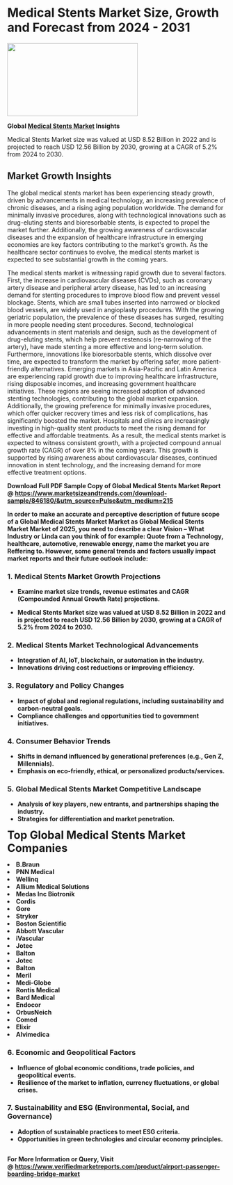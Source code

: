 <H1>Medical Stents Market Size, Growth and Forecast from 2024 - 2031</H1><img class="aligncenter size-medium wp-image-584254" src="https://thirdeyenews.in/wp-content/uploads/2024/09/Global-Market-Research-300x168.jpeg" alt="" width="300" height="168" /><p><strong>Global&nbsp;<a href="https://www.marketsizeandtrends.com/download-sample/846180/&amp;utm_source=Pulse&amp;utm_medium=215">Medical Stents Market</a> Insights</strong></p><p>Medical Stents Market size was valued at USD 8.52 Billion in 2022 and is projected to reach USD 12.56 Billion by 2030, growing at a CAGR of 5.2% from 2024 to 2030.</p><p><h2>Market Growth Insights</h2> The global medical stents market has been experiencing steady growth, driven by advancements in medical technology, an increasing prevalence of chronic diseases, and a rising aging population worldwide. The demand for minimally invasive procedures, along with technological innovations such as drug-eluting stents and bioresorbable stents, is expected to propel the market further. Additionally, the growing awareness of cardiovascular diseases and the expansion of healthcare infrastructure in emerging economies are key factors contributing to the market's growth. As the healthcare sector continues to evolve, the medical stents market is expected to see substantial growth in the coming years. <p><strong></strong></p> <p>The medical stents market is witnessing rapid growth due to several factors. First, the increase in cardiovascular diseases (CVDs), such as coronary artery disease and peripheral artery disease, has led to an increasing demand for stenting procedures to improve blood flow and prevent vessel blockage. Stents, which are small tubes inserted into narrowed or blocked blood vessels, are widely used in angioplasty procedures. With the growing geriatric population, the prevalence of these diseases has surged, resulting in more people needing stent procedures. Second, technological advancements in stent materials and design, such as the development of drug-eluting stents, which help prevent restenosis (re-narrowing of the artery), have made stenting a more effective and long-term solution. Furthermore, innovations like bioresorbable stents, which dissolve over time, are expected to transform the market by offering safer, more patient-friendly alternatives. Emerging markets in Asia-Pacific and Latin America are experiencing rapid growth due to improving healthcare infrastructure, rising disposable incomes, and increasing government healthcare initiatives. These regions are seeing increased adoption of advanced stenting technologies, contributing to the global market expansion. Additionally, the growing preference for minimally invasive procedures, which offer quicker recovery times and less risk of complications, has significantly boosted the market. Hospitals and clinics are increasingly investing in high-quality stent products to meet the rising demand for effective and affordable treatments. As a result, the medical stents market is expected to witness consistent growth, with a projected compound annual growth rate (CAGR) of over 8% in the coming years. This growth is supported by rising awareness about cardiovascular diseases, continued innovation in stent technology, and the increasing demand for more effective treatment options. <p><strong></p><p><span class=""><strong>Download Full PDF Sample Copy of Global Medical Stents Market Report</strong> @ <a href="https://www.marketsizeandtrends.com/download-sample/846180/&amp;utm_source=Pulse&amp;utm_medium=215" target="_blank">https://www.marketsizeandtrends.com/download-sample/846180/&amp;utm_source=Pulse&amp;utm_medium=215</a></span></p><p>In order to make an accurate and perceptive description of future scope of a Global&nbsp;Medical Stents Market Market as Global&nbsp;Medical Stents Market Market of 2025, you need to describe a clear Vision &ndash; What Industry or Linda can you think of for example: Quote from a Technology, healthcare, automotive, renewable energy, name the market you are Reffering to. However, some general trends and factors usually impact market reports and their future outlook include:</p><h3>1.&nbsp;<strong>Medical Stents Market Growth Projections</strong></h3><ul><li>Examine market size trends, revenue estimates and CAGR (Compounded Annual Growth Rate) projections.</li><li><p>Medical Stents Market size was valued at USD 8.52 Billion in 2022 and is projected to reach USD 12.56 Billion by 2030, growing at a CAGR of 5.2% from 2024 to 2030.</p></li></ul><h3>2.&nbsp;<strong>Medical Stents Market Technological Advancements</strong></h3><ul><li>Integration of AI, IoT, blockchain, or automation in the industry.</li><li>Innovations driving cost reductions or improving efficiency.</li></ul><h3>3.&nbsp;<strong>Regulatory and Policy Changes</strong></h3><ul><li>Impact of global and regional regulations, including sustainability and carbon-neutral goals.</li><li>Compliance challenges and opportunities tied to government initiatives.</li></ul><h3>4.&nbsp;<strong>Consumer Behavior Trends</strong></h3><ul><li>Shifts in demand influenced by generational preferences (e.g., Gen Z, Millennials).</li><li>Emphasis on eco-friendly, ethical, or personalized products/services.</li></ul><h3>5.&nbsp;<strong>Global Medical Stents Market Competitive Landscape</strong></h3><ul><li>Analysis of key players, new entrants, and partnerships shaping the industry.</li><li>Strategies for differentiation and market penetration.</li></ul><p data-pm-slice="1 1 []"><span style="color: inherit; font-family: inherit; font-size: 25px;">Top Global Medical Stents Market Companies</span></p><div class="" data-test-id=""><p><li>B.Braun</li><li> PNN Medical</li><li> Wellinq</li><li> Allium Medical Solutions</li><li> Medas Inc Biotronik</li><li> Cordis</li><li> Gore</li><li> Stryker</li><li> Boston Scientific</li><li> Abbott Vascular</li><li> iVascular</li><li> Jotec</li><li> Balton</li><li> Jotec</li><li> Balton</li><li> Meril</li><li> Medi-Globe</li><li> Rontis Medical</li><li> Bard Medical</li><li> Endocor</li><li> OrbusNeich</li><li> Comed</li><li> Elixir</li><li> Alvimedica</li></p></div><h3>6.&nbsp;<strong>Economic and Geopolitical Factors</strong></h3><ul><li>Influence of global economic conditions, trade policies, and geopolitical events.</li><li>Resilience of the market to inflation, currency fluctuations, or global crises.</li></ul><h3>7.&nbsp;<strong>Sustainability and ESG (Environmental, Social, and Governance)</strong></h3><ul><li>Adoption of sustainable practices to meet ESG criteria.</li><li>Opportunities in green technologies and circular economy principles.</li></ul><h2><strong style="font-size: 14px;">For More Information or Query, Visit @&nbsp;</strong><a style="background-color: #ffffff; font-size: 14px;" href="https://www.marketsizeandtrends.com/report/medical-stents-market/" target="_blank">https://www.verifiedmarketreports.com/product/airport-passenger-boarding-bridge-market</a></h2>

